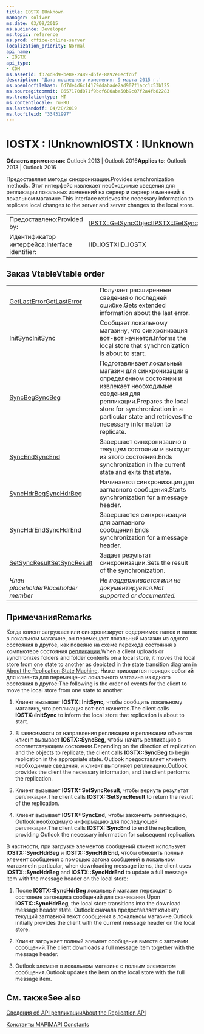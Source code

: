 ```yaml
---
title: IOSTX IUnknown
manager: soliver
ms.date: 03/09/2015
ms.audience: Developer
ms.topic: reference
ms.prod: office-online-server
localization_priority: Normal
api_name:
- IOSTX
api_type:
- COM
ms.assetid: f374d8d9-be8e-2489-d5fe-8a92e0ecfc6f
description: 'Дата последнего изменения: 9 марта 2015 г.'
ms.openlocfilehash: 6d7de4d6c14179ddaba4e2ad907f1acc1c53b125
ms.sourcegitcommit: 8657170d071f9bcf680aba50b9c07f2a4fb82283
ms.translationtype: MT
ms.contentlocale: ru-RU
ms.lasthandoff: 04/28/2019
ms.locfileid: "33431997"
---
```

# <a name="iostx--iunknown"></a><span data-ttu-id="45972-103">IOSTX : IUnknown</span><span class="sxs-lookup"><span data-stu-id="45972-103">IOSTX : IUnknown</span></span>

  
  
<span data-ttu-id="45972-104">**Область применения**: Outlook 2013 | Outlook 2016</span><span class="sxs-lookup"><span data-stu-id="45972-104">**Applies to**: Outlook 2013 | Outlook 2016</span></span> 
  
<span data-ttu-id="45972-105">Предоставляет методы синхронизации.</span><span class="sxs-lookup"><span data-stu-id="45972-105">Provides synchronization methods.</span></span> <span data-ttu-id="45972-106">Этот интерфейс извлекает необходимые сведения для репликации локальных изменений на сервер и сервер изменений в локальном магазине.</span><span class="sxs-lookup"><span data-stu-id="45972-106">This interface retrieves the necessary information to replicate local changes to the server and server changes to the local store.</span></span>
  
|||
|:-----|:-----|
|<span data-ttu-id="45972-107">Предоставлено:</span><span class="sxs-lookup"><span data-stu-id="45972-107">Provided by:</span></span>  <br/> |[<span data-ttu-id="45972-108">IPSTX::GetSyncObject</span><span class="sxs-lookup"><span data-stu-id="45972-108">IPSTX::GetSyncObject</span></span>](iostx-setsyncresult.md) <br/> |
|<span data-ttu-id="45972-109">Идентификатор интерфейса:</span><span class="sxs-lookup"><span data-stu-id="45972-109">Interface identifier:</span></span>  <br/> |<span data-ttu-id="45972-110">IID_IOSTX</span><span class="sxs-lookup"><span data-stu-id="45972-110">IID_IOSTX</span></span>  <br/> |
   
## <a name="vtable-order"></a><span data-ttu-id="45972-111">Заказ Vtable</span><span class="sxs-lookup"><span data-stu-id="45972-111">Vtable order</span></span>

|||
|:-----|:-----|
|[<span data-ttu-id="45972-112">GetLastError</span><span class="sxs-lookup"><span data-stu-id="45972-112">GetLastError</span></span>](iostx-getlasterror.md) <br/> |<span data-ttu-id="45972-113">Получает расширенные сведения о последней ошибке.</span><span class="sxs-lookup"><span data-stu-id="45972-113">Gets extended information about the last error.</span></span>  <br/> |
|[<span data-ttu-id="45972-114">InitSync</span><span class="sxs-lookup"><span data-stu-id="45972-114">InitSync</span></span>](iostx-initsync.md) <br/> |<span data-ttu-id="45972-115">Сообщает локальному магазину, что синхронизация вот-вот начнется.</span><span class="sxs-lookup"><span data-stu-id="45972-115">Informs the local store that synchronization is about to start.</span></span>  <br/> |
|[<span data-ttu-id="45972-116">SyncBeg</span><span class="sxs-lookup"><span data-stu-id="45972-116">SyncBeg</span></span>](iostx-syncbeg.md) <br/> |<span data-ttu-id="45972-117">Подготавливает локальный магазин для синхронизации в определенном состоянии и извлекает необходимые сведения для репликации.</span><span class="sxs-lookup"><span data-stu-id="45972-117">Prepares the local store for synchronization in a particular state and retrieves the necessary information to replicate.</span></span>  <br/> |
|[<span data-ttu-id="45972-118">SyncEnd</span><span class="sxs-lookup"><span data-stu-id="45972-118">SyncEnd</span></span>](iostx-syncend.md) <br/> |<span data-ttu-id="45972-119">Завершает синхронизацию в текущем состоянии и выходит из этого состояния.</span><span class="sxs-lookup"><span data-stu-id="45972-119">Ends synchronization in the current state and exits that state.</span></span>  <br/> |
|[<span data-ttu-id="45972-120">SyncHdrBeg</span><span class="sxs-lookup"><span data-stu-id="45972-120">SyncHdrBeg</span></span>](iostx-synchdrbeg.md) <br/> |<span data-ttu-id="45972-121">Начинается синхронизация для заглавного сообщения.</span><span class="sxs-lookup"><span data-stu-id="45972-121">Starts synchronization for a message header.</span></span>  <br/> |
|[<span data-ttu-id="45972-122">SyncHdrEnd</span><span class="sxs-lookup"><span data-stu-id="45972-122">SyncHdrEnd</span></span>](iostx-synchdrend.md) <br/> |<span data-ttu-id="45972-123">Завершается синхронизация для заглавного сообщения.</span><span class="sxs-lookup"><span data-stu-id="45972-123">Ends synchronization for a message header.</span></span>  <br/> |
|[<span data-ttu-id="45972-124">SetSyncResult</span><span class="sxs-lookup"><span data-stu-id="45972-124">SetSyncResult</span></span>](iostx-setsyncresult.md) <br/> |<span data-ttu-id="45972-125">Задает результат синхронизации.</span><span class="sxs-lookup"><span data-stu-id="45972-125">Sets the result of the synchronization.</span></span>  <br/> |
| <span data-ttu-id="45972-126">*Член placeholder*</span><span class="sxs-lookup"><span data-stu-id="45972-126">*Placeholder member*</span></span>  <br/> | <span data-ttu-id="45972-127">*Не поддерживается или не документируется.*</span><span class="sxs-lookup"><span data-stu-id="45972-127">*Not supported or documented.*</span></span>  <br/> |
   
## <a name="remarks"></a><span data-ttu-id="45972-128">Примечания</span><span class="sxs-lookup"><span data-stu-id="45972-128">Remarks</span></span>

<span data-ttu-id="45972-129">Когда клиент загружает или синхронизирует содержимое папок и папок в локальном магазине, он перемещает локальный магазин из одного состояния в другое, как повеяно на схеме перехода состояния в компьютере состояния [репликации.](about-the-replication-state-machine.md)</span><span class="sxs-lookup"><span data-stu-id="45972-129">When a client uploads or synchronizes folders and folder contents on a local store, it moves the local store from one state to another as depicted in the state transition diagram in [About the Replication State Machine](about-the-replication-state-machine.md).</span></span> <span data-ttu-id="45972-130">Ниже приводится порядок событий для клиента для перемещения локального магазина из одного состояния в другое:</span><span class="sxs-lookup"><span data-stu-id="45972-130">The following is the order of events for the client to move the local store from one state to another:</span></span>
  
1. <span data-ttu-id="45972-131">Клиент вызывает **IOSTX::InitSync,** чтобы сообщить локальному магазину, что репликация вот-вот начнется.</span><span class="sxs-lookup"><span data-stu-id="45972-131">The client calls **IOSTX::InitSync** to inform the local store that replication is about to start.</span></span> 
    
2. <span data-ttu-id="45972-132">В зависимости от направления репликации и репликации объектов клиент вызывает **IOSTX::SyncBeg,** чтобы начать репликацию в соответствующем состоянии.</span><span class="sxs-lookup"><span data-stu-id="45972-132">Depending on the direction of replication and the objects to replicate, the client calls **IOSTX::SyncBeg** to begin replication in the appropriate state.</span></span> <span data-ttu-id="45972-133">Outlook предоставляет клиенту необходимые сведения, и клиент выполняет репликацию.</span><span class="sxs-lookup"><span data-stu-id="45972-133">Outlook provides the client the necessary information, and the client performs the replication.</span></span> 
    
3. <span data-ttu-id="45972-134">Клиент вызывает **IOSTX::SetSyncResult,** чтобы вернуть результат репликации.</span><span class="sxs-lookup"><span data-stu-id="45972-134">The client calls **IOSTX::SetSyncResult** to return the result of the replication.</span></span> 
    
4. <span data-ttu-id="45972-135">Клиент вызывает **IOSTX::SyncEnd,** чтобы закончить репликацию, Outlook необходимую информацию для последующей репликации.</span><span class="sxs-lookup"><span data-stu-id="45972-135">The client calls **IOSTX::SyncEnd** to end the replication, providing Outlook the necessary information for subsequent replication.</span></span> 
    
<span data-ttu-id="45972-136">В частности, при загрузке элементов сообщений клиент использует **IOSTX::SyncHdrBeg** и **IOSTX::SyncHdrEnd,** чтобы обновить полный элемент сообщения с помощью загона сообщений в локальном магазине:</span><span class="sxs-lookup"><span data-stu-id="45972-136">In particular, when downloading message items, the client uses **IOSTX::SyncHdrBeg** and **IOSTX::SyncHdrEnd** to update a full message item with the message header on the local store:</span></span> 
  
1. <span data-ttu-id="45972-137">После **IOSTX::SyncHdrBeg** локальный магазин переходит в состояние загонщика сообщений для скачивания.</span><span class="sxs-lookup"><span data-stu-id="45972-137">Upon **IOSTX::SyncHdrBeg**, the local store transitions into the download message header state.</span></span> <span data-ttu-id="45972-138">Outlook сначала предоставляет клиенту текущий заглавной текст сообщения в локальном магазине.</span><span class="sxs-lookup"><span data-stu-id="45972-138">Outlook initially provides the client with the current message header on the local store.</span></span>
    
2. <span data-ttu-id="45972-139">Клиент загружает полный элемент сообщения вместе с загонами сообщений.</span><span class="sxs-lookup"><span data-stu-id="45972-139">The client downloads a full message item together with the message header.</span></span>
    
3. <span data-ttu-id="45972-140">Outlook элемент в локальном магазине с полным элементом сообщения.</span><span class="sxs-lookup"><span data-stu-id="45972-140">Outlook updates the item on the local store with the full message item.</span></span>
    
## <a name="see-also"></a><span data-ttu-id="45972-141">См. также</span><span class="sxs-lookup"><span data-stu-id="45972-141">See also</span></span>



[<span data-ttu-id="45972-142">Сведения об API репликации</span><span class="sxs-lookup"><span data-stu-id="45972-142">About the Replication API</span></span>](about-the-replication-api.md)
  
[<span data-ttu-id="45972-143">Константы MAPI</span><span class="sxs-lookup"><span data-stu-id="45972-143">MAPI Constants</span></span>](mapi-constants.md)

